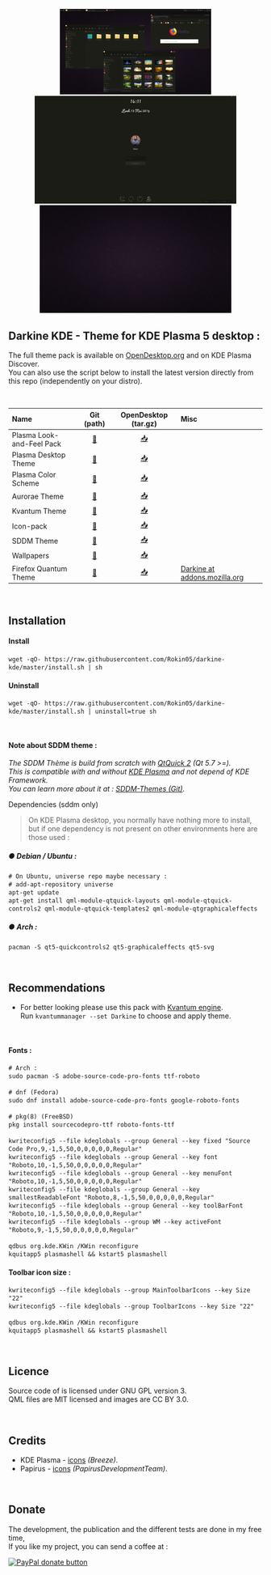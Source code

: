 <p align="center">
    <a href="https://raw.githubusercontent.com/Rokin05/darkine-kde/master/plasma/look-and-feel/darkine/contents/previews/preview.png">
        <img src="plasma/look-and-feel/darkine/contents/previews/preview.png" alt="Darkine theme - KDE Plasma"/>
    </a>
    <a href="https://raw.githubusercontent.com/Rokin05/darkine-kde/master/sddm/themes/darkine/preview.jpg">
        <img width="400" src="sddm/themes/darkine/preview.jpg" alt="Darkine - SDDM theme"/>
    </a>
    <a href="https://raw.githubusercontent.com/Rokin05/darkine-kde/master/wallpapers/Darkine/contents/screenshot.png">
        <img width="380" src="wallpapers/Darkine/contents/screenshot.png" alt="Darkine - SDDM theme"/>
    </a>
</p>


## Darkine KDE - Theme for KDE Plasma 5 desktop :

The full theme pack is available on [OpenDesktop.org](https://www.opendesktop.org/p/) and on KDE Plasma Discover. <br>
You can also use the script below to install the latest version directly from this repo (independently on your distro).

<br>

| Name                      | Git (path)                     | OpenDesktop (tar.gz)                           | Misc                      |
|:--------------------------|:------------------------------:|:----------------------------------------------:|:--------------------------|
| Plasma Look-and-Feel Pack | [:link:](plasma/look-and-feel) | [:inbox_tray:](https://www.opendesktop.org/p/) |                           |
| Plasma Desktop Theme      | [:link:](plasma/desktoptheme)  | [:inbox_tray:](https://www.opendesktop.org/p/) |                           |
| Plasma Color Scheme       | [:link:](color-schemes)        | [:inbox_tray:](https://www.opendesktop.org/p/) |                           |
| Aurorae Theme             | [:link:](aurorae)              | [:inbox_tray:](https://www.opendesktop.org/p/) |                           |
| Kvantum Theme             | [:link:](Kvantum)              | [:inbox_tray:](https://www.opendesktop.org/p/) |                           |
| Icon-pack                 | [:link:](icons)                | [:inbox_tray:](https://www.opendesktop.org/p/) |                           |
| SDDM Theme                | [:link:](sddm)                 | [:inbox_tray:](https://www.opendesktop.org/p/) |                           |
| Wallpapers                | [:link:](wallpapers)           | [:inbox_tray:](https://www.opendesktop.org/p/) |                           |
| Firefox Quantum Theme     | [:link:](extra/firefox)        | [:inbox_tray:](https://www.opendesktop.org/p/) | [Darkine at addons.mozilla.org](https://addons.mozilla.org/addon/darkine) |
<br>

## Installation

#### Install
```
wget -qO- https://raw.githubusercontent.com/Rokin05/darkine-kde/master/install.sh | sh
```

#### Uninstall
```
wget -qO- https://raw.githubusercontent.com/Rokin05/darkine-kde/master/install.sh | uninstall=true sh

```
<br>

#### Note about SDDM theme :
_The SDDM Thème is build from scratch with [QtQuick 2](https://doc.qt.io/qt-5/qtquick-index.html) (Qt 5.7 >=)._<br>
_This is compatible with and without [KDE Plasma](https://kde.org/plasma-desktop) and not depend of KDE Framework._<br>
_You can learn more about it at : [SDDM-Themes (Git)](https://github.com/Rokin05/SDDM-Themes)._

Dependencies (sddm only)
> On KDE Plasma desktop, you normally have nothing more to install, but if one dependency is not present on other environments here are those used :

##### ● Debian / Ubuntu :
```shell
# On Ubuntu, universe repo maybe necessary : 
# add-apt-repository universe
apt-get update 
apt-get install qml-module-qtquick-layouts qml-module-qtquick-controls2 qml-module-qtquick-templates2 qml-module-qtgraphicaleffects
```

##### ● Arch :
```shell
pacman -S qt5-quickcontrols2 qt5-graphicaleffects qt5-svg
```
<br>

## Recommendations

- For better looking please use this pack with [Kvantum engine](https://github.com/tsujan/Kvantum/tree/master/Kvantum). <br>
  Run `kvantummanager --set Darkine` to choose and apply theme.
<br>

#### Fonts :
```
# Arch :
sudo pacman -S adobe-source-code-pro-fonts ttf-roboto

# dnf (Fedora)
sudo dnf install adobe-source-code-pro-fonts google-roboto-fonts

# pkg(8) (FreeBSD)
pkg install sourcecodepro-ttf roboto-fonts-ttf

kwriteconfig5 --file kdeglobals --group General --key fixed "Source Code Pro,9,-1,5,50,0,0,0,0,0,Regular"
kwriteconfig5 --file kdeglobals --group General --key font "Roboto,10,-1,5,50,0,0,0,0,0,Regular"
kwriteconfig5 --file kdeglobals --group General --key menuFont "Roboto,10,-1,5,50,0,0,0,0,0,Regular"
kwriteconfig5 --file kdeglobals --group General --key smallestReadableFont "Roboto,8,-1,5,50,0,0,0,0,0,Regular"
kwriteconfig5 --file kdeglobals --group General --key toolBarFont "Roboto,10,-1,5,50,0,0,0,0,0,Regular"
kwriteconfig5 --file kdeglobals --group WM --key activeFont "Roboto,9,-1,5,50,0,0,0,0,0,Regular"

qdbus org.kde.KWin /KWin reconfigure
kquitapp5 plasmashell && kstart5 plasmashell
```

#### Toolbar icon size :
```
kwriteconfig5 --file kdeglobals --group MainToolbarIcons --key Size "22"
kwriteconfig5 --file kdeglobals --group ToolbarIcons --key Size "22"

qdbus org.kde.KWin /KWin reconfigure
kquitapp5 plasmashell && kstart5 plasmashell
```

<br>

## Licence

Source code of is licensed under GNU GPL version 3.<br>
QML files are MIT licensed and images are CC BY 3.0.

<br>

## Credits

- KDE Plasma - [icons](https://github.com/KDE/breeze-icons) _(Breeze)_.
- Papirus    - [icons](https://github.com/PapirusDevelopmentTeam/papirus-icon-theme) _(PapirusDevelopmentTeam)_.

<br>

## Donate

The development, the publication and the different tests are done in my free time,<br>
If you like my project, you can send a coffee at : 

<span class="paypal"><a href="https://www.paypal.me/Rokin05" title="Donate to this project using Paypal"><img src="https://www.paypalobjects.com/webstatic/mktg/Logo/pp-logo-100px.png" alt="PayPal donate button" /></a></span>